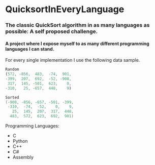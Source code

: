 # QuicksortInEveryLanguage

### The classic QuickSort algorithm in as many languages as possible: A self proposed challenge.
#### A project where I expose myself to as many different programming languages I can stand.


For every single implementation I use the following data sample.

```javascript
Random
(572, -856,  483,  -74,  901, 
-399,  207,  692,  -52, -908, 
 317,  145, -501,  623,    0, 
-310,   25, -657,  448,    9)
```

```c
Sorted
(-908, -856, -657, -501, -399,
 -310,  -74,  -52,    0,    9,
   25,  145,  207,  317,  448,
  483,  572,  623,  692,  901)
```

Programming Languages:
- C
- Python
- C++
- C#
- Assembly
